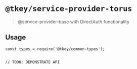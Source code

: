 # `@tkey/service-provider-torus`

> @service-provider-base with DirectAuth functionality

## Usage

```
const types = require('@tkey/common-types');


// TODO: DEMONSTRATE API
```
